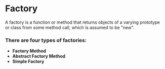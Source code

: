 # Factory
A factory is a function or method that returns objects of a varying prototype or class from some method call, which is assumed to be "new".

### There are four types of factories:
- **Factory Method** 
- **Abstract Factory Method** 
- **Simple Factory** 